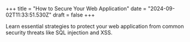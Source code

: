 +++
title = "How to Secure Your Web Application"
date = "2024-09-02T11:33:51.530Z"
draft = false
+++

  Learn essential strategies to protect your web application from common security threats like SQL injection and XSS.
        